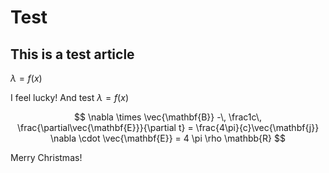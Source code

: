 # Test

## This is a test article

$\lambda = f(x)$

I feel lucky! And test $\lambda = f(x)$


$$
\nabla \times \vec{\mathbf{B}} -\, \frac1c\, \frac{\partial\vec{\mathbf{E}}}{\partial t} = \frac{4\pi}{c}\vec{\mathbf{j}}    \nabla \cdot \vec{\mathbf{E}} = 4 \pi \rho \mathbb{R}
$$


Merry Christmas!

